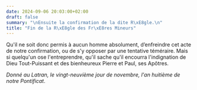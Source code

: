 ```yaml
---
date: 2024-09-06 20:03:00+02:00
draft: false
summary: "\nEnsuite la confirmation de la dite R\xE8gle.\n"
title: "Fin de la R\xE8gle des Fr\xE8res Mineurs"
---
```





Qu'il ne soit donc permis à aucun homme absolument, d’enfreindre cet acte de notre confirmation, ou de s'y opposer par une tentative téméraire. Mais si quelqu'un ose l'entreprendre, qu'il sache qu'il encourra l'indignation de Dieu Tout-Puissant et des bienheureux Pierre et Paul, ses Apôtres.

*Donné au Latran, le vingt-neuvième jour de novembre, l'an huitième de notre Pontificat*.

